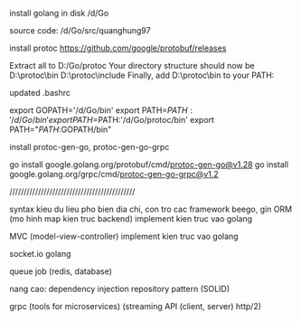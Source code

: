 install golang in disk /d/Go

source code: /d/Go/src/quanghung97

install protoc https://github.com/google/protobuf/releases

Extract all to D:/Go/protoc 
Your directory structure should now be
D:\protoc\bin 
D:\protoc\include
Finally, add D:\protoc\bin to your PATH:


updated .bashrc

export GOPATH='/d/Go/bin'
export PATH=$PATH:'/d/Go/bin'
export PATH=$PATH:'/d/Go/protoc/bin'
export PATH="$PATH:$GOPATH/bin"

install protoc-gen-go, protoc-gen-go-grpc

go install google.golang.org/protobuf/cmd/protoc-gen-go@v1.28
go install google.golang.org/grpc/cmd/protoc-gen-go-grpc@v1.2

////////////////////////////////////////////



syntax kieu du lieu pho bien
dia chi, con tro
cac framework beego, gin
ORM (mo hinh map kien truc backend)
implement kien truc vao golang

MVC (model-view-controller)
implement kien truc vao golang

socket.io golang

queue job (redis, database)

nang cao:
dependency injection
repository pattern (SOLID) 

grpc (tools for microservices) (streaming API (client, server) http/2)
